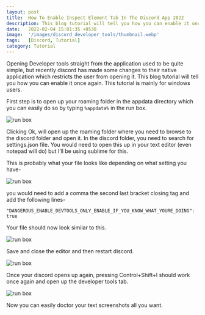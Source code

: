```yaml
---
layout: post
title:  How To Enable Inspect Element Tab In The Discord App 2022
description: This blog tutorial will tell you how you can enable it once again. This tutorial is mainly for windows users...
date:   2022-02-04 15:01:35 +0530
image:  '/images/discord_developer_tools/thumbnail.webp'
tags:   [Discord, Tutorial]
category: Tutorial
---
```


Opening Developer tools straight from the application used to be quite simple, but recently discord has made some changes to their native application which restricts the user from opening it. This blog tutorial will tell you how you can enable it once again. This tutorial is mainly for windows users.

First step is to open up your roaming folder in the appdata directory which you can easily do so by typing `%appdata%` in the run box.

![run box]({{site.baseurl}}/images/discord_developer_tools/1.webp)

Clicking Ok, will open up the roaming folder where you need to browse to the discord folder and open it. In the discord folder, you need to search for settings.json file. You would need to open this up in your text editor (even notepad will do) but I’ll be using sublime for this.

This is probably what your file looks like depending on what setting you have-

![run box]({{site.baseurl}}/images/discord_developer_tools/2.webp)

you would need to add a comma the second last bracket closing tag and add the following lines-

```"DANGEROUS_ENABLE_DEVTOOLS_ONLY_ENABLE_IF_YOU_KNOW_WHAT_YOURE_DOING": true```

Your file should now look similar to this.

![run box]({{site.baseurl}}/images/discord_developer_tools/3.webp)

Save and close the editor and then restart discord.

![run box]({{site.baseurl}}/images/discord_developer_tools/4.webp)

Once your discord opens up again, pressing Control+Shift+I should work once again and open up the developer tools tab.

![run box]({{site.baseurl}}/images/discord_developer_tools/5.webp)

Now you can easily doctor your text screenshots all you want.